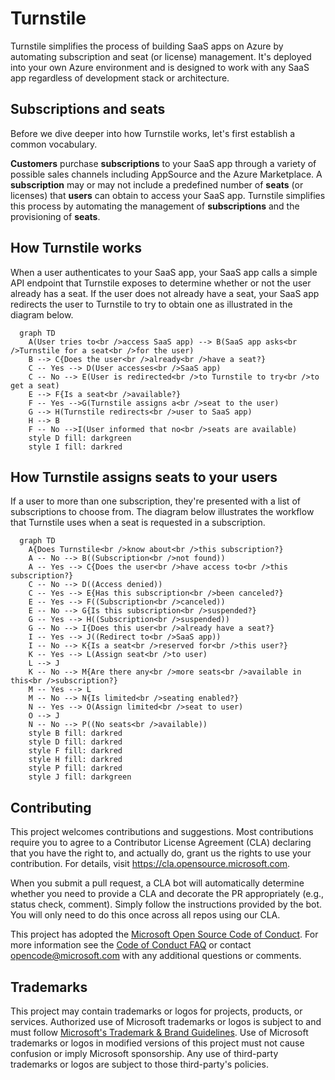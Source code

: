 # Turnstile

Turnstile simplifies the process of building SaaS apps on Azure by automating subscription and seat (or license) management. It's deployed into your own Azure environment and is designed to work with any SaaS app regardless of development stack or architecture.

## Subscriptions and seats

Before we dive deeper into how Turnstile works, let's first establish a common vocabulary.

__Customers__ purchase __subscriptions__ to your SaaS app through a variety of possible sales channels including AppSource and the Azure Marketplace. A __subscription__ may or may not include a predefined number of __seats__ (or licenses) that __users__ can obtain to access your SaaS app. Turnstile simplifies this process by automating the management of __subscriptions__ and the provisioning of __seats__. 

## How Turnstile works

When a user authenticates to your SaaS app, your SaaS app calls a simple API endpoint that Turnstile exposes to determine whether or not the user already has a seat. If the user does not already have a seat, your SaaS app redirects the user to Turnstile to try to obtain one as illustrated in the diagram below. 

```mermaid
  graph TD
    A(User tries to<br />access SaaS app) --> B(SaaS app asks<br />Turnstile for a seat<br />for the user)
    B --> C{Does the user<br />already<br />have a seat?}
    C -- Yes --> D(User accesses<br />SaaS app)
    C -- No --> E(User is redirected<br />to Turnstile to try<br />to get a seat)
    E --> F{Is a seat<br />available?}
    F -- Yes -->G(Turnstile assigns a<br />seat to the user)
    G --> H(Turnstile redirects<br />user to SaaS app)
    H --> B
    F -- No -->I(User informed that no<br />seats are available)
    style D fill: darkgreen
    style I fill: darkred  
```

## How Turnstile assigns seats to your users

If a user to more than one subscription, they're presented with a list of subscriptions to choose from. The diagram below illustrates the workflow that Turnstile uses when a seat is requested in a subscription.

```mermaid
  graph TD
    A{Does Turnstile<br />know about<br />this subscription?}
    A -- No --> B((Subscription<br />not found))
    A -- Yes --> C{Does the user<br />have access to<br />this subscription?}
    C -- No --> D((Access denied))
    C -- Yes --> E{Has this subscription<br />been canceled?}
    E -- Yes --> F((Subscription<br />canceled))
    E -- No --> G{Is this subscription<br />suspended?}
    G -- Yes --> H((Subscription<br />suspended))
    G -- No --> I{Does this user<br />already have a seat?}
    I -- Yes --> J((Redirect to<br />SaaS app))
    I -- No --> K{Is a seat<br />reserved for<br />this user?}
    K -- Yes --> L(Assign seat<br />to user)
    L --> J
    K -- No --> M{Are there any<br />more seats<br />available in this<br />subscription?}
    M -- Yes --> L
    M -- No --> N{Is limited<br />seating enabled?}
    N -- Yes --> O(Assign limited<br />seat to user)
    O --> J
    N -- No --> P((No seats<br />available))
    style B fill: darkred
    style D fill: darkred
    style F fill: darkred
    style H fill: darkred
    style P fill: darkred
    style J fill: darkgreen
```



## Contributing

This project welcomes contributions and suggestions.  Most contributions require you to agree to a
Contributor License Agreement (CLA) declaring that you have the right to, and actually do, grant us
the rights to use your contribution. For details, visit https://cla.opensource.microsoft.com.

When you submit a pull request, a CLA bot will automatically determine whether you need to provide
a CLA and decorate the PR appropriately (e.g., status check, comment). Simply follow the instructions
provided by the bot. You will only need to do this once across all repos using our CLA.

This project has adopted the [Microsoft Open Source Code of Conduct](https://opensource.microsoft.com/codeofconduct/).
For more information see the [Code of Conduct FAQ](https://opensource.microsoft.com/codeofconduct/faq/) or
contact [opencode@microsoft.com](mailto:opencode@microsoft.com) with any additional questions or comments.

## Trademarks

This project may contain trademarks or logos for projects, products, or services. Authorized use of Microsoft 
trademarks or logos is subject to and must follow 
[Microsoft's Trademark & Brand Guidelines](https://www.microsoft.com/en-us/legal/intellectualproperty/trademarks/usage/general).
Use of Microsoft trademarks or logos in modified versions of this project must not cause confusion or imply Microsoft sponsorship.
Any use of third-party trademarks or logos are subject to those third-party's policies.
